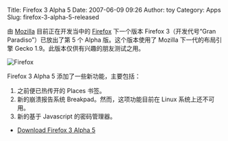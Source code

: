 Title: Firefox 3 Alpha 5
Date: 2007-06-09 09:26
Author: toy
Category: Apps
Slug: firefox-3-alpha-5-released

由 [Mozilla](http://linuxtoy.org/tag/mozilla) 目前正在开发当中的
[Firefox](http://linuxtoy.org/tag/firefox) 下一个版本 Firefox
3（开发代号“Gran Paradiso”）已放出了第 5 个 Alpha 版。这个版本使用了
Mozilla 下一代的布局引擎 Gecko 1.9。此版本仅供有兴趣的朋友测试之用。

![Firefox](http://i.linuxtoy.org/i/logo/firefox.png)

Firefox 3 Alpha 5 添加了一些新功能，主要包括：

1.  之前便已热传开的 Places 书签。
2.  新的崩溃报告系统 Breakpad。然而，这项功能目前在 Linux
    系统上还不可用。
3.  新的基于 Javascript 的密码管理器。

- [Download Firefox 3 Alpha
5](http://www.mozilla.org/projects/firefox/3.0a5/releasenotes/#download)
